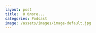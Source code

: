 ```yaml
---
layout: post
title:  О блоге...
categories: Podcast
image: /assets/images/image-default.jpg
---
```



